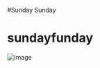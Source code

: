 #Sunday
Sunday
# sundayfunday
![image](https://github.com/user-attachments/assets/742ddd23-196d-4253-8cb2-c299d27c119e)
